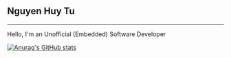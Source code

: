 ## Nguyen Huy Tu
--------------------------------------------------

Hello, I'm an Unofficial (Embedded) Software Developer


[![Anurag's GitHub stats](https://github-readme-stats.vercel.app/api?username=renadayne)](https://github.com/anuraghazra/github-readme-stats)

